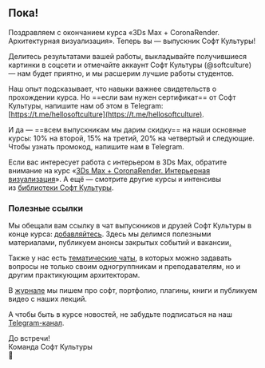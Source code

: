 ## Пока!

Поздравляем с окончанием курса «3Ds Max + CoronaRender. Архитектурная визуализация». Теперь вы — выпускник Софт Культуры!

Делитесь результатами вашей работы, выкладывайте получившиеся картинки в соцсети и отмечайте аккаунт Софт Культуры (@softculture) — нам будет приятно, и мы расшерим лучшие работы студентов.

Наш опыт подсказывает, что навыки важнее свидетельств о прохождении курса. Но ==если вам нужен сертификат== от Софт Культуры, напишите нам об этом в Telegram: [https://t.me/hellosoftculture](https://t.me/hellosoftculture).

И да — ==всем выпускникам мы дарим скидку== на наши основные курсы: 10% на второй, 15% на третий, 20% на четвертый и следующие. Чтобы узнать промокод, напишите нам в Telegram.

Если вас интересует работа с интерьером в 3Ds Max, обратите внимание на курс «[3Ds Max + CoronaRender. Интерьерная визуализация](https://softculture.cc/courses/interior-design/corona-interior)». А ещё — смотрите другие курсы и интенсивы из [библиотеки Софт Культуры](https://softculture.cc/library).

### Полезные ссылки

Мы обещали вам ссылку в чат выпускников и друзей Софт Культуры в конце курса: [добавляйтесь](https://t.me/+V-vYoA2OPRg4tPsm). Здесь мы делимся полезными материалами, публикуем анонсы закрытых событий и вакансии[.](https://t.me/+V-vYoA2OPRg4tPsm)

Также у нас есть [тематические чаты](https://t.me/softculture/3474), в которых можно задавать вопросы не только своим одногруппникам и преподавателям, но и другим практикующим архитекторам.

В [журнале](https://softculture.cc/blog/) мы пишем про софт, портфолио, плагины, книги и публикуем видео с наших лекций. 

А чтобы быть в курсе новостей, не забудьте подписаться на наш [Telegram-канал](https://t.me/softculture). 

До встречи!  
Команда Софт Культуры  
🖤